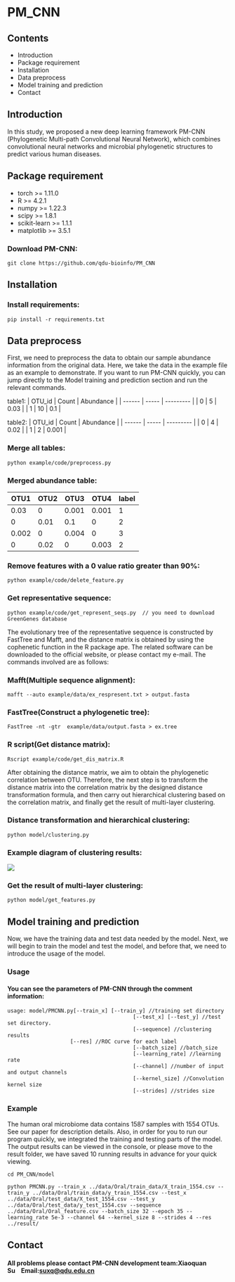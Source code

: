 # PM_CNN
## Contents
* Introduction
* Package requirement
* Installation
* Data preprocess
* Model training and prediction
* Contact
## Introduction
In this study, we proposed a new deep learning framework PM-CNN (Phylogenetic Multi-path Convolutional Neural Network), which combines convolutional neural networks and microbial phylogenetic structures to predict various human diseases.
## Package requirement
* torch >= 1.11.0
* R >= 4.2.1
* numpy >= 1.22.3
* scipy >= 1.8.1
* scikit-learn >= 1.1.1
* matplotlib >= 3.5.1

### Download PM-CNN:
```
git clone https://github.com/qdu-bioinfo/PM_CNN
```

## Installation 

### Install requirements:
```
pip install -r requirements.txt
```

## Data preprocess

First, we need to preprocess the data to obtain our sample abundance information from the original data. Here, we take the data in the example file as an example to demonstrate. If you want to run PM-CNN quickly, you can jump directly to the Model training and prediction section and run the relevant commands.

table1:
| OTU_id | Count | Abundance |
| ------ | ----- | --------- |
| 0      | 5     | 0.03       | 
| 1      | 10    | 0.1       |


table2:
| OTU_id | Count | Abundance |
| ------ | ----- | --------- |
| 0      | 4     | 0.02      |
| 1      | 2     | 0.001     |

### Merge all tables:
```
python example/code/preprocess.py
```

### Merged abundance table:

| OTU1  | OTU2 | OTU3   | OTU4  | label |
| ----- | ---- | ------ | ----- | ----- |
| 0.03  | 0    | 0.001  | 0.001 | 1     |
| 0     | 0.01 | 0.1    | 0     | 2     |
| 0.002 | 0    | 0.004 | 0     | 3     |
| 0      | 0.02     |  0      |  0.003     |   2    |


### Remove features with a 0 value ratio greater than 90%:
```
python example/code/delete_feature.py
```

### Get representative sequence:
```
python example/code/get_represent_seqs.py  // you need to download GreenGenes database
```

The evolutionary tree of the representative sequence is constructed by FastTree and Mafft, and the distance matrix is obtained by using the cophenetic function in the R package ape. The related software can be downloaded to the official website, or please contact my e-mail. The commands involved are as follows:

### Mafft(Multiple sequence alignment):
```
mafft --auto example/data/ex_respresent.txt > output.fasta
```

### FastTree(Construct a phylogenetic tree):
```
FastTree -nt -gtr  example/data/output.fasta > ex.tree
```

### R script(Get distance matrix):
```
Rscript example/code/get_dis_matrix.R
```
After obtaining the distance matrix, we aim to obtain the phylogenetic correlation between OTU. Therefore, the next step is to transform the distance matrix into the correlation matrix by the designed distance transformation formula, and then carry out hierarchical clustering based on the correlation matrix, and finally get the result of multi-layer clustering.

### Distance transformation and hierarchical clustering:
```
python model/clustering.py
```

### Example diagram of clustering results:

![](https://markdown.liuchengtu.com/work/uploads/upload_96c134c0081ccd7afdc99e52cc4b49b5.jpg)


### Get the result of multi-layer clustering:
```
python model/get_features.py
```

## Model training and prediction
Now, we have the training data and test data needed by the model. Next, we will begin to train the model and test the model, and before that, we need to introduce the usage of the model.

### Usage
#### You can see the parameters of PM-CNN through the comment information:

```
usage: model/PMCNN.py[--train_x] [--train_y] //training set directory
                                        [--test_x] [--test_y] //test set directory.
                                        [--sequence] //clustering results
					[--res] //ROC curve for each label
                                        [--batch_size] //batch_size
                                        [--learning_rate] //learning rate
                                        [--channel] //number of input and output channels
                                        [--kernel_size] //Convolution kernel size
                                        [--strides] //strides size
```

### Example

The human oral microbiome data contains 1587 samples with 1554 OTUs. See our paper for description details. Also, in order for you to run our program quickly, we integrated the training and testing parts of the model. The output results can be viewed in the console, or please move to the result folder, we have saved 10 running results in advance for your quick viewing.

```
cd PM_CNN/model
```

```
python PMCNN.py --train_x ../data/Oral/train_data/X_train_1554.csv --train_y ../data/Oral/train_data/y_train_1554.csv --test_x ../data/Oral/test_data/X_test_1554.csv --test_y ../data/Oral/test_data/y_test_1554.csv --sequence ../data/Oral/Oral_feature.csv --batch_size 32 --epoch 35 --learning_rate 5e-3 --channel 64 --kernel_size 8 --strides 4 --res ../result/
```

## Contact
#### All problems please contact PM-CNN development team:**Xiaoquan Su**    Email:[suxq@qdu.edu.cn](mailto:suxq@qdu.edu.cn)
